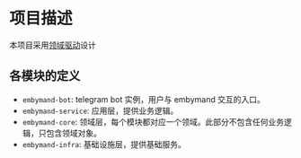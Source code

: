 # 项目描述
本项目采用[领域驱动](https://zh.wikipedia.org/wiki/%E9%A0%98%E5%9F%9F%E9%A9%85%E5%8B%95%E8%A8%AD%E8%A8%88)设计

## 各模块的定义
- `embymand-bot`: telegram bot 实例，用户与 embymand 交互的入口。
- `embymand-service`: 应用层，提供业务逻辑。
- `embymand-core`: 领域层，每个模块都对应一个领域。此部分不包含任何业务逻辑，只包含领域对象。
- `embymand-infra`: 基础设施层，提供基础服务。
